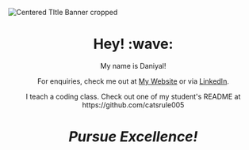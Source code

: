 
<!--

**DaniyalSKKR/DaniyalSKKR** is a ✨ _special_ ✨ repository because its `README.md` (this file) appears on your GitHub profile.

Here are some ideas to get you started:

- 🔭 I’m currently working on...
- 🌱 I’m currently learning...
- 👯 I’m looking to collaborate on ...
- 🤔 I’m looking for help with ...
- 💬 Ask me about ...
- 📫 How to reach me: ...
- 😄 Pronouns: ...
- ⚡ Fun fact: ...
-->
![Centered TItle Banner cropped](https://github.com/DaniyalSKKR/DaniyalSKKR/assets/122335626/ec55d2e8-8ac6-42dc-b3ba-2d14c9d173cf)
<h1 align='center'> Hey! :wave:</h1>
<p align='center'>
My name is Daniyal!
</p>
<p align='center'>For enquiries, check me out at <a href="https://daniyalskkr.github.io/">My Website</a> or via <a href="https://www.linkedin.com/in/daniyal-s-khokhar/">LinkedIn</a>.</p>
<p align='center'>I teach a coding class. Check out one of my student's README at https://github.com/catsrule005</p>
<h1 align='center'><i>Pursue Excellence!</i></h1>
